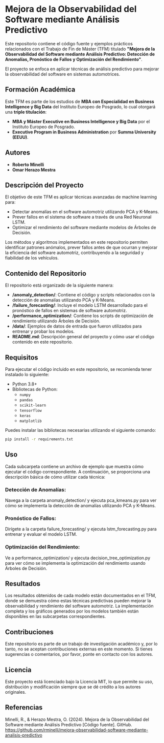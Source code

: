 # Mejora de la Observabilidad del Software mediante Análisis Predictivo

Este repositorio contiene el código fuente y ejemplos prácticos relacionados con el Trabajo de Fin de Máster (TFM) titulado **"Mejora de la Observabilidad del Software mediante Análisis Predictivo: Detección de Anomalías, Pronóstico de Fallos y Optimización del Rendimiento"**. 

El proyecto se enfoca en aplicar técnicas de análisis predictivo para mejorar la observabilidad del software en sistemas automotrices.

## Formación Académica

Este TFM es parte de los estudios de **MBA con Especialidad en Business Intelligence y Big Data** del Instituto Europeo de Posgrado, lo cual otorgará una **triple titulación**:
- **MBA y Máster Executive en Business Intelligence y Big Data** por el Instituto Europeo de Posgrado.
- **Executive Program in Business Administration** por **Summa University (EEUU)**.    
## Autores
- **Roberto Minelli**
- **Omar Herazo Mestra**

## Descripción del Proyecto

El objetivo de este TFM es aplicar técnicas avanzadas de machine learning para:
- Detectar anomalías en el software automotriz utilizando PCA y K-Means.
- Prever fallos en el sistema de software a través de una Red Neuronal LSTM.
- Optimizar el rendimiento del software mediante modelos de Árboles de Decisión.

Los métodos y algoritmos implementados en este repositorio permiten identificar patrones anómalos, prever fallos antes de que ocurran y mejorar la eficiencia del software automotriz, contribuyendo a la seguridad y fiabilidad de los vehículos.

## Contenido del Repositorio

El repositorio está organizado de la siguiente manera:

- **/anomaly_detection/**: Contiene el código y scripts relacionados con la detección de anomalías utilizando PCA y K-Means.
- **/failure_forecasting/**: Incluye el modelo LSTM desarrollado para el pronóstico de fallos en sistemas de software automotriz.
- **/performance_optimization/**: Contiene los scripts de optimización de rendimiento utilizando Árboles de Decisión.
- **/data/**: Ejemplos de datos de entrada que fueron utilizados para entrenar y probar los modelos.
- **README.md**: Descripción general del proyecto y cómo usar el código contenido en este repositorio.

## Requisitos

Para ejecutar el código incluido en este repositorio, se recomienda tener instalado lo siguiente:

- Python 3.8+
- Bibliotecas de Python:
    - `numpy`
    - `pandas`
    - `scikit-learn`
    - `tensorflow`
    - `keras`
    - `matplotlib`

Puedes instalar las bibliotecas necesarias utilizando el siguiente comando:

```bash
pip install -r requirements.txt
```

## Uso
Cada subcarpeta contiene un archivo de ejemplo que muestra cómo ejecutar el código correspondiente. A continuación, se proporciona una descripción básica de cómo utilizar cada técnica:

### Detección de Anomalías:

Navega a la carpeta anomaly_detection/ y ejecuta pca_kmeans.py para ver cómo se implementa la detección de anomalías utilizando PCA y K-Means.

### Pronóstico de Fallos:

Dirígete a la carpeta failure_forecasting/ y ejecuta lstm_forecasting.py para entrenar y evaluar el modelo LSTM.

### Optimización del Rendimiento:

Ve a performance_optimization/ y ejecuta decision_tree_optimization.py para ver cómo se implementa la optimización del rendimiento usando Árboles de Decisión.
## Resultados
Los resultados obtenidos de cada modelo están documentados en el TFM, donde se demuestra cómo estas técnicas predictivas pueden mejorar la observabilidad y rendimiento del software automotriz. La implementación completa y los gráficos generados por los modelos también están disponibles en las subcarpetas correspondientes.

## Contribuciones
Este repositorio es parte de un trabajo de investigación académico y, por lo tanto, no se aceptan contribuciones externas en este momento. Si tienes sugerencias o comentarios, por favor, ponte en contacto con los autores.

## Licencia
Este proyecto está licenciado bajo la Licencia MIT, lo que permite su uso, distribución y modificación siempre que se dé crédito a los autores originales.

## Referencias
Minelli, R., & Herazo Mestra, O. (2024). Mejora de la Observabilidad del Software mediante Análisis Predictivo [Código fuente]. GitHub. https://github.com/rminelli/mejora-observabilidad-software-mediante-analisis-predictivo





